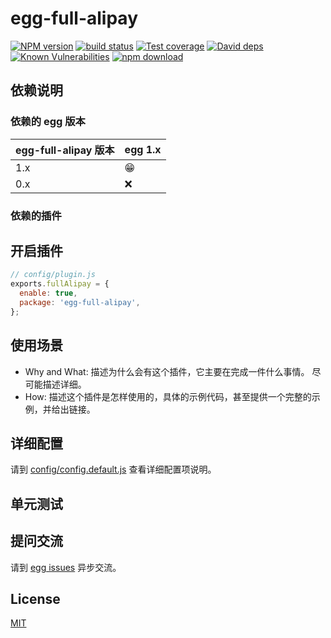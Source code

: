 # egg-full-alipay

[![NPM version][npm-image]][npm-url]
[![build status][travis-image]][travis-url]
[![Test coverage][codecov-image]][codecov-url]
[![David deps][david-image]][david-url]
[![Known Vulnerabilities][snyk-image]][snyk-url]
[![npm download][download-image]][download-url]

[npm-image]: https://img.shields.io/npm/v/egg-full-alipay.svg?style=flat-square
[npm-url]: https://npmjs.org/package/egg-full-alipay
[travis-image]: https://img.shields.io/travis/eggjs/egg-full-alipay.svg?style=flat-square
[travis-url]: https://travis-ci.org/eggjs/egg-full-alipay
[codecov-image]: https://img.shields.io/codecov/c/github/eggjs/egg-full-alipay.svg?style=flat-square
[codecov-url]: https://codecov.io/github/eggjs/egg-full-alipay?branch=master
[david-image]: https://img.shields.io/david/eggjs/egg-full-alipay.svg?style=flat-square
[david-url]: https://david-dm.org/eggjs/egg-full-alipay
[snyk-image]: https://snyk.io/test/npm/egg-full-alipay/badge.svg?style=flat-square
[snyk-url]: https://snyk.io/test/npm/egg-full-alipay
[download-image]: https://img.shields.io/npm/dm/egg-full-alipay.svg?style=flat-square
[download-url]: https://npmjs.org/package/egg-full-alipay

<!--
Description here.
-->

## 依赖说明

### 依赖的 egg 版本

egg-full-alipay 版本 | egg 1.x
--- | ---
1.x | 😁
0.x | ❌

### 依赖的插件
<!--

如果有依赖其它插件，请在这里特别说明。如

- security
- multipart

-->

## 开启插件

```js
// config/plugin.js
exports.fullAlipay = {
  enable: true,
  package: 'egg-full-alipay',
};
```

## 使用场景

- Why and What: 描述为什么会有这个插件，它主要在完成一件什么事情。
尽可能描述详细。
- How: 描述这个插件是怎样使用的，具体的示例代码，甚至提供一个完整的示例，并给出链接。

## 详细配置

请到 [config/config.default.js](config/config.default.js) 查看详细配置项说明。

## 单元测试

<!-- 描述如何在单元测试中使用此插件，例如 schedule 如何触发。无则省略。-->

## 提问交流

请到 [egg issues](https://github.com/eggjs/egg/issues) 异步交流。

## License

[MIT](LICENSE)

